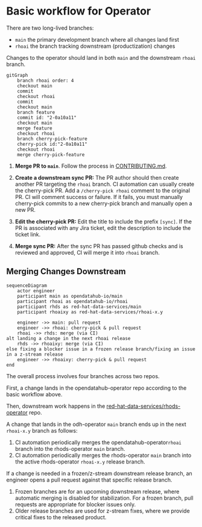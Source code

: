 # Basic workflow for Operator

There are two long-lived branches:

- `main` the primary development branch where all changes land first
- `rhoai` the branch tracking downstream (productization) changes

Changes to the operator should land in both `main` and the downstream `rhoai` branch.

```mermaid
gitGraph
    branch rhoai order: 4
    checkout main
    commit
    checkout rhoai
    commit
    checkout main
    branch feature
    commit id: "2-0a10a11"
    checkout main
    merge feature
    checkout rhoai
    branch cherry-pick-feature
    cherry-pick id:"2-0a10a11"
    checkout rhoai
    merge cherry-pick-feature
```

1. **Merge PR to `main`**. Follow the process in [CONTRIBUTING.md](../CONTRIBUTING.md).

2. **Create a downstream sync PR:**
The PR author should then create another PR targeting the `rhoai` branch. CI automation can usually create the
cherry-pick PR. Add a `/cherry-pick rhoai` comment to the original PR. CI will comment success or failure. If it fails,
you must manually cherry-pick commits to a new cherry-pick branch and manually open a new PR.

3. **Edit the cherry-pick PR:** Edit the title to include the prefix `[sync]`. If the PR is associated with any Jira
ticket, edit the description to include the ticket link.

4. **Merge sync PR:**
After the sync PR has passed github checks and is reviewed and approved, CI will merge it into `rhoai` branch.

## Merging Changes Downstream

```mermaid
sequenceDiagram
    actor engineer
    participant main as opendatahub-io/main
    participant rhoai as opendatahub-io/rhoai
    participant rhds as red-hat-data-services/main
    participant rhoaixy as red-hat-data-services/rhoai-x.y

    engineer ->> main: pull request
    engineer ->> rhoai: cherry-pick & pull request
    rhoai ->> rhds: merge (via CI)
alt landing a change in the next rhoai release
    rhds ->> rhoaixy: merge (via CI)
else fixing a blocker issue in a frozen release branch/fixing an issue in a z-stream release
    engineer ->> rhoaixy: cherry-pick & pull request
end
```

The overall process involves four branches across two repos.

First, a change lands in the opendatahub-operator repo according to the basic workflow above.

Then, downstream work happens in the [red-hat-data-services/rhods-operator](https://github.com/red-hat-data-services/rhods-operator)
repo.

A change that lands in the odh-operator `main` branch ends up in the next `rhoai-x.y` branch as follows:

1. CI automation periodically merges the opendatahub-operator`rhoai` branch into the rhods-operator `main` branch.
2. CI automation periodically merges the rhods-operator `main` branch into the active rhods-operator `rhoai-x.y` release branch.

If a change is needed in a frozen/z-stream downstream release branch, an engineer opens a pull request against that specific
release branch.

1. Frozen branches are for an upcoming downstream release, where automatic merging is disabled for stabilization. For a
   frozen branch, pull requests are appropriate for blocker issues only.
2. Older release branches are used for z-stream fixes, where we provide critical fixes to the released product.
